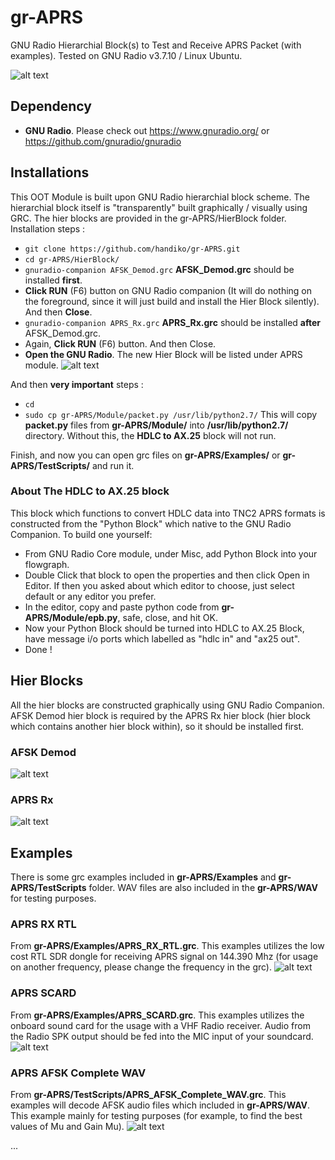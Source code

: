 # gr-APRS
GNU Radio Hierarchial Block(s) to Test and Receive APRS Packet (with examples). Tested on GNU Radio v3.7.10 / Linux Ubuntu.

![alt text](https://github.com/handiko/gr-APRS/blob/master/Pic/gnuradio_logo.svg)

## Dependency
* **GNU Radio**. Please check out https://www.gnuradio.org/ or https://github.com/gnuradio/gnuradio

## Installations
This OOT Module is built upon GNU Radio hierarchial block scheme. The hierarchial block itself is "transparently" built graphically / visually using GRC. The hier blocks are provided in the gr-APRS/HierBlock folder.
Installation steps :
* `git clone https://github.com/handiko/gr-APRS.git`
* `cd gr-APRS/HierBlock/`
* `gnuradio-companion AFSK_Demod.grc` **AFSK_Demod.grc** should be installed **first**.
* **Click RUN** (F6) button on GNU Radio companion (It will do nothing on the foreground, since it will just build and install the Hier Block silently). And then **Close**.
* `gnuradio-companion APRS_Rx.grc` **APRS_Rx.grc** should be installed **after** AFSK_Demod.grc.
* Again, **Click RUN** (F6) button. And then Close.
* **Open the GNU Radio**. The new Hier Block will be listed under APRS module.
![alt text](https://github.com/handiko/gr-APRS/blob/master/Pic/successful_installation.png)

And then **very important** steps :
* `cd`
* `sudo cp gr-APRS/Module/packet.py /usr/lib/python2.7/` This will copy **packet.py** files from **gr-APRS/Module/** into **/usr/lib/python2.7/** directory. Without this, the **HDLC to AX.25** block will not run.

Finish, and now you can open grc files on **gr-APRS/Examples/** or **gr-APRS/TestScripts/** and run it.

### About The HDLC to AX.25 block
This block which functions to convert HDLC data into TNC2 APRS formats is constructed from the "Python Block" which native to the GNU Radio Companion. To build one yourself:
* From GNU Radio Core module, under Misc, add Python Block into your flowgraph.
* Double Click that block to open the properties and then click Open in Editor. If then you asked about which editor to choose, just select default or any editor you prefer.
* In the editor, copy and paste python code from **gr-APRS/Module/epb.py**, safe, close, and hit OK.
* Now your Python Block should be turned into HDLC to AX.25 Block, have message i/o ports which labelled as "hdlc in" and "ax25 out".
* Done !

## Hier Blocks
All the hier blocks are constructed graphically using GNU Radio Companion. AFSK Demod hier block is required by the APRS Rx hier block (hier block which contains another hier block within), so it should be installed first.

### AFSK Demod
![alt text](https://github.com/handiko/gr-APRS/blob/master/Pic/AFSK_Demod.grc.png)

### APRS Rx
![alt text](https://github.com/handiko/gr-APRS/blob/master/Pic/APRS_Rx.grc.png)

## Examples
There is some grc examples included in **gr-APRS/Examples** and **gr-APRS/TestScripts** folder. WAV files are also included in the **gr-APRS/WAV** for testing purposes.

### APRS RX RTL
From **gr-APRS/Examples/APRS_RX_RTL.grc**. This examples utilizes the low cost RTL SDR dongle for receiving APRS signal on 144.390 Mhz (for usage on another frequency, please change the frequency in the grc).
![alt text](https://github.com/handiko/gr-APRS/blob/master/Pic/APRS_RX_RTL.grc.png)

### APRS SCARD
From **gr-APRS/Examples/APRS_SCARD.grc**. This examples utilizes the onboard sound card for the usage with a VHF Radio receiver. Audio from the Radio SPK output should be fed into the MIC input of your soundcard.
![alt text](https://github.com/handiko/gr-APRS/blob/master/Pic/APRS_SCARD.grc.png)

### APRS AFSK Complete WAV
From **gr-APRS/TestScripts/APRS_AFSK_Complete_WAV.grc**. This examples will decode AFSK audio files which included in **gr-APRS/WAV**. This example mainly for testing purposes (for example, to find the best values of Mu and Gain Mu).
![alt text](https://github.com/handiko/gr-APRS/blob/master/Pic/APRS_AFSK_Complete_WAV.grc.png)

...
